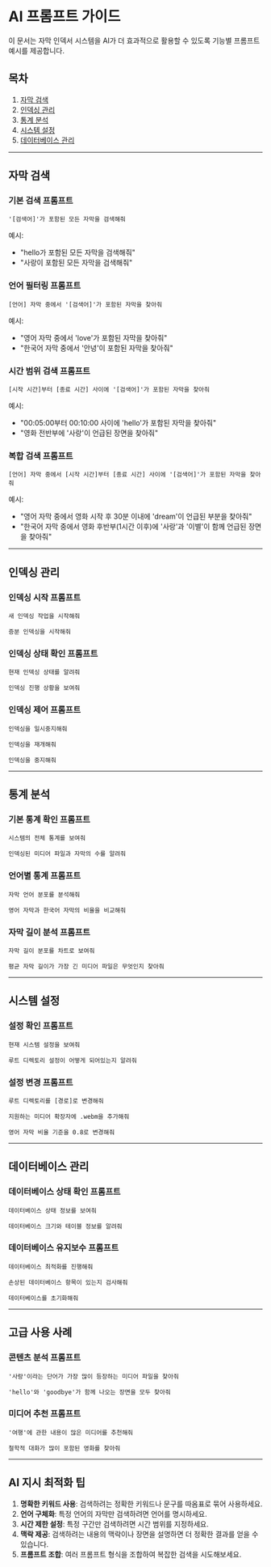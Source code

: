 # AI 프롬프트 가이드

이 문서는 자막 인덱서 시스템을 AI가 더 효과적으로 활용할 수 있도록 기능별 프롬프트 예시를 제공합니다.

## 목차

1. [자막 검색](#자막-검색)
2. [인덱싱 관리](#인덱싱-관리)
3. [통계 분석](#통계-분석)
4. [시스템 설정](#시스템-설정)
5. [데이터베이스 관리](#데이터베이스-관리)

---

## 자막 검색

### 기본 검색 프롬프트

```
'[검색어]'가 포함된 모든 자막을 검색해줘
```

예시:

- "hello가 포함된 모든 자막을 검색해줘"
- "사랑이 포함된 모든 자막을 검색해줘"

### 언어 필터링 프롬프트

```
[언어] 자막 중에서 '[검색어]'가 포함된 자막을 찾아줘
```

예시:

- "영어 자막 중에서 'love'가 포함된 자막을 찾아줘"
- "한국어 자막 중에서 '안녕'이 포함된 자막을 찾아줘"

### 시간 범위 검색 프롬프트

```
[시작 시간]부터 [종료 시간] 사이에 '[검색어]'가 포함된 자막을 찾아줘
```

예시:

- "00:05:00부터 00:10:00 사이에 'hello'가 포함된 자막을 찾아줘"
- "영화 전반부에 '사랑'이 언급된 장면을 찾아줘"

### 복합 검색 프롬프트

```
[언어] 자막 중에서 [시작 시간]부터 [종료 시간] 사이에 '[검색어]'가 포함된 자막을 찾아줘
```

예시:

- "영어 자막 중에서 영화 시작 후 30분 이내에 'dream'이 언급된 부분을 찾아줘"
- "한국어 자막 중에서 영화 후반부(1시간 이후)에 '사랑'과 '이별'이 함께 언급된 장면을 찾아줘"

---

## 인덱싱 관리

### 인덱싱 시작 프롬프트

```
새 인덱싱 작업을 시작해줘
```

```
증분 인덱싱을 시작해줘
```

### 인덱싱 상태 확인 프롬프트

```
현재 인덱싱 상태를 알려줘
```

```
인덱싱 진행 상황을 보여줘
```

### 인덱싱 제어 프롬프트

```
인덱싱을 일시중지해줘
```

```
인덱싱을 재개해줘
```

```
인덱싱을 중지해줘
```

---

## 통계 분석

### 기본 통계 확인 프롬프트

```
시스템의 전체 통계를 보여줘
```

```
인덱싱된 미디어 파일과 자막의 수를 알려줘
```

### 언어별 통계 프롬프트

```
자막 언어 분포를 분석해줘
```

```
영어 자막과 한국어 자막의 비율을 비교해줘
```

### 자막 길이 분석 프롬프트

```
자막 길이 분포를 차트로 보여줘
```

```
평균 자막 길이가 가장 긴 미디어 파일은 무엇인지 찾아줘
```

---

## 시스템 설정

### 설정 확인 프롬프트

```
현재 시스템 설정을 보여줘
```

```
루트 디렉토리 설정이 어떻게 되어있는지 알려줘
```

### 설정 변경 프롬프트

```
루트 디렉토리를 [경로]로 변경해줘
```

```
지원하는 미디어 확장자에 .webm을 추가해줘
```

```
영어 자막 비율 기준을 0.8로 변경해줘
```

---

## 데이터베이스 관리

### 데이터베이스 상태 확인 프롬프트

```
데이터베이스 상태 정보를 보여줘
```

```
데이터베이스 크기와 테이블 정보를 알려줘
```

### 데이터베이스 유지보수 프롬프트

```
데이터베이스 최적화를 진행해줘
```

```
손상된 데이터베이스 항목이 있는지 검사해줘
```

```
데이터베이스를 초기화해줘
```

---

## 고급 사용 사례

### 콘텐츠 분석 프롬프트

```
'사랑'이라는 단어가 가장 많이 등장하는 미디어 파일을 찾아줘
```

```
'hello'와 'goodbye'가 함께 나오는 장면을 모두 찾아줘
```

### 미디어 추천 프롬프트

```
'여행'에 관한 내용이 많은 미디어를 추천해줘
```

```
철학적 대화가 많이 포함된 영화를 찾아줘
```

---

## AI 지시 최적화 팁

1. **명확한 키워드 사용**: 검색하려는 정확한 키워드나 문구를 따옴표로 묶어 사용하세요.
2. **언어 구체화**: 특정 언어의 자막만 검색하려면 언어를 명시하세요.
3. **시간 제한 설정**: 특정 구간만 검색하려면 시간 범위를 지정하세요.
4. **맥락 제공**: 검색하려는 내용의 맥락이나 장면을 설명하면 더 정확한 결과를 얻을 수 있습니다.
5. **프롬프트 조합**: 여러 프롬프트 형식을 조합하여 복잡한 검색을 시도해보세요.
